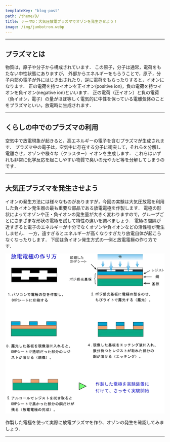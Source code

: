 ```yaml
---
templateKey: "blog-post"
path: /theme/D/
title: テーマD：大気圧放電プラズマでオゾンを発生させよう！
image: /img/jumbotron.webp
---
```

---

## プラズマとは

物質は，原子や分子から構成されています． 
この原子，分子は通常，電荷をもたない中性状態にありますが， 外部からエネルギーをもらうことで，原子，分子内部の電子が外にはじき出されたり，逆に電荷をもらったりすると，イオンになります． 
正の電荷を持つイオンを正イオン(positive ion)，負の電荷を持つイオンを負イオン(negative ion)といいます． 正の電荷（正イオン）と負の電荷（負イオン，電子）の量がほぼ等しく電気的に中性を保っている電離気体のことをプラズマといい，放電時に生成されます．

---

## くらしの中でのプラズマの利用

空気中で放電現象が起きると，高エネルギーの電子を含むプラズマが生成されます． 
プラズマ中の電子は，空気中に存在する分子に衝突して，それらを分解し電離させ，オゾンや様々な（クラスター）イオンを生成します． これらはいずれも非常に化学反応を起こしやすい物質で臭いの元やカビ等を分解してしまうのです．

---

## 大気圧プラズマを発生させよう

イオンの発生方法には様々なものがありますが，今回の実験は大気圧放電を利用した負イオン発生器の最も重要な部品である放電電極を作製します． 電極の形状によってオゾンや正・負イオンの発生量が大きく変わりますので，グループごとにさまざまな形状の電極を試して特性の違いを調べましょう． 電極の間隔が近すぎると電子のエネルギーが十分でなくオゾンや負イオンなどの活性種が発生しません． 一方，遠すぎるとエネルギーが高くなりすぎたり放電自体が起こらなくなったりします． 下図は負イオン発生方式の一例と放電電極の作り方です．

![放電電極の作り方](./0.gif)

作製した電極を使って実際に放電プラズマを作り、オゾンの発生を確認してみましょう．

---
